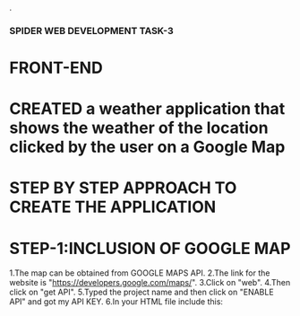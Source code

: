 





.

### SPIDER WEB DEVELOPMENT TASK-3
# FRONT-END
# CREATED a weather application that shows the weather of the location clicked by the user on a Google Map

# STEP BY STEP APPROACH TO CREATE THE APPLICATION

# STEP-1:INCLUSION OF GOOGLE MAP
1.The map can be obtained from GOOGLE MAPS API.
2.The link for the website is "https://developers.google.com/maps/".
3.Click on "web".
4.Then click on "get API".
5.Typed the project name and then click on "ENABLE API" and got my API KEY.
6.In your HTML file include this:<script async defer src="https://maps.googleapis.com/maps/api/js?key=API KEY&callback=initMap"><script>
Instead of API KEY I gave my API KEY=6ae549aa7de464d892343ab1a948fa14.
7.Then I created a function "initMap" and wrote the following code
	options={zoom:4,center:{lat:20.5937,lng: 78.9629}};
	map=new google.maps.Map(document.getElementById("map"),options);
  This creates a map object of google maps.
  The map is now available on the browser page at the location mentioned by div element having id as "map" and the map is having zoom     level of 4 and centered at India(The given lat and lng are latitude and longitude of India).
  # spider_webdev_task3
use github issues to host images

# STEP-2:INCLUSION OF INFOWINDOWS
  1.There are 4 infowindows which are visible when the index.html is run.
  2.I created an array of objects by the name of "cities" and stored the name of 4 cities and corresponding latitudes and longitudes.
  3.Then I created 4 different objects of google.maps.InfoWindow().If we create one object then we will see one infowindow which is of the last city because the content of the object will be overwritten.
  4.The different objects can be created by taking a variable s and assigning it the value "info"+i.toString() where i is the looping variable.It can be seen in the "info_window" function.
  5.Each infowidow object has content and position.
    I gave content as city name and temperature.The way I got the temperature is explained later in the README.
    Position implies the position of the info window which can be specified by the latitude and longitude.
    I did this in a loop and obtained city,lat,lng from cities array and temperature from temperauure array.
  6." &#8451" is for degree C symbol.

# STEP-3:INCLUSION OF SEARCH BOX WITH AUTOCOMPLETION
  1.I included google library "places" in the script
  <script async defer src="https://maps.googleapis.com/maps/api/js?key=API KEY&callback=initMap"><script>
  2.I stored the location typed by the user in the search box (having id as "search") in a variable "search".
  3.Then I created an object of google.maps.places.Autocomplete(search) by  the name autocomplete.
  4.Then I added an addListener event to the autocomplete object when autocomplete is completedand location is selected.
  5.Then I create an object to get the place selected by using variable "place" using autocomplete.getPlace()
  and obtained the complete address and latitude and longitude of this place by using the properties of this object 
  "place" using various syntaxes.
  
  
  # STEP-4:FINDING TEMPERATURE OF A GIVEN LOCATION
  1.Temperature can be obtained using OPEN WEATHER MAP API.
  2.I went to the link https://openweathermap.org/api and then clicked on API key and signed up and obtained the key.
  3.Then I used AJAX in the following ways.
  1.Web browsers have built in tool called "XMLHttpRequest".It establishes connection with the URL that we specify and helps us to send or receive data.I created a new instance of this tool by the name xmlhttp.
    xmlhttp=new XMLHttpRequest();
  2.I used a method of this tool to get data from the url  url="http://api.openweathermap.org/data/2.5/weather?
    lat="+lat+"&lon="+lng+"&APPID="+api"  where lat and lng are latitude and longitude of the place and api is my API KEY
    "6ae549aa7de464d892343ab1a948fa14"
  
 
  
  
   
